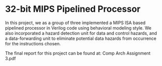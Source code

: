 # 32-bit MIPS Pipelined Processor

In this project, we as a group of three implemented a MIPS ISA based pipelined processor in Verilog code using behavioral modeling style. We also incorporated a hazard detection unit for data and control hazards, and a data-forwarding unit to eliminate potential data hazards from occurrence for the instructions chosen.

The final report for this project can be found at: Comp Arch Assignment 3.pdf